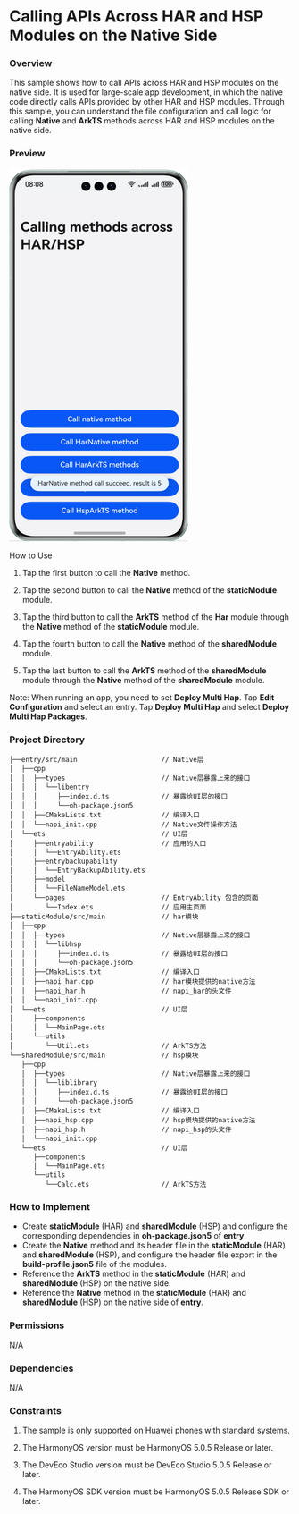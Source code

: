 # Calling APIs Across HAR and HSP Modules on the Native Side

### Overview

This sample shows how to call APIs across HAR and HSP modules on the native side. It is used for large-scale app development, in which the native code directly calls APIs provided by other HAR and HSP modules. Through this sample, you can understand the file configuration and call logic for calling **Native** and **ArkTS** methods across HAR and HSP modules on the native side.

### Preview

![](screenshots/device/nativeCall.png)


How to Use

1. Tap the first button to call the **Native** method.

2. Tap the second button to call the **Native** method of the **staticModule** module.

3. Tap the third button to call the **ArkTS** method of the **Har** module through the **Native** method of the **staticModule** module.

4. Tap the fourth button to call the **Native** method of the **sharedModule** module.

5. Tap the last button to call the **ArkTS** method of the **sharedModule** module through the **Native** method of the **sharedModule** module.

Note: When running an app, you need to set **Deploy Multi Hap**. Tap **Edit Configuration** and select an entry. Tap **Deploy Multi Hap** and select **Deploy Multi Hap Packages**.

### Project Directory
```
├──entry/src/main                     // Native层
│  ├──cpp
│  │  ├──types                        // Native层暴露上来的接口
│  │  │  └──libentry            
│  │  │     ├──index.d.ts             // 暴露给UI层的接口
│  │  │     └──oh-package.json5
│  │  ├──CMakeLists.txt               // 编译入口
│  │  └──napi_init.cpp                // Native文件操作方法       
│  └──ets                             // UI层
│     ├──entryability                 // 应用的入口
│     │  └──EntryAbility.ets            
│     ├──entrybackupability            
│     │  └──EntryBackupAbility.ets          
│     ├──model            
│     │  └──FileNameModel.ets            
│     └──pages                        // EntryAbility 包含的页面
│        └──Index.ets                 // 应用主页面
├──staticModule/src/main              // har模块
│  ├──cpp
│  │  ├──types                        // Native层暴露上来的接口
│  │  │  └──libhsp            
│  │  │     ├──index.d.ts             // 暴露给UI层的接口
│  │  │     └──oh-package.json5
│  │  ├──CMakeLists.txt               // 编译入口
│  │  ├──napi_har.cpp                 // har模块提供的native方法
│  │  ├──napi_har.h                   // napi_har的头文件
│  │  └──napi_init.cpp                       
│  └──ets                             // UI层
│     ├──components                 
│     │  └──MainPage.ets            
│     └──utils            
│        └──Util.ets                  // ArkTS方法   
└──sharedModule/src/main              // hsp模块
   ├──cpp
   │  ├──types                        // Native层暴露上来的接口
   │  │  └──liblibrary            
   │  │     ├──index.d.ts             // 暴露给UI层的接口
   │  │     └──oh-package.json5
   │  ├──CMakeLists.txt               // 编译入口
   │  ├──napi_hsp.cpp                 // hsp模块提供的native方法
   │  ├──napi_hsp.h                   // napi_hsp的头文件
   │  └──napi_init.cpp                       
   └──ets                             // UI层
      ├──components                 
      │  └──MainPage.ets            
      └──utils            
         └──Calc.ets                  // ArkTS方法   
```
### How to Implement
* Create **staticModule** (HAR) and **sharedModule** (HSP) and configure the corresponding dependencies in **oh-package.json5** of **entry**.
* Create the **Native** method and its header file in the **staticModule** (HAR) and **sharedModule** (HSP), and configure the header file export in the **build-profile.json5** file of the modules.
* Reference the **ArkTS** method in the **staticModule** (HAR) and **sharedModule** (HSP) on the native side.
* Reference the **Native** method in the **staticModule** (HAR) and **sharedModule** (HSP) on the native side of **entry**.

### Permissions

N/A

### Dependencies

N/A

### Constraints

1. The sample is only supported on Huawei phones with standard systems.

2. The HarmonyOS version must be HarmonyOS 5.0.5 Release or later.

3. The DevEco Studio version must be DevEco Studio 5.0.5 Release or later.

4. The HarmonyOS SDK version must be HarmonyOS 5.0.5 Release SDK or later.